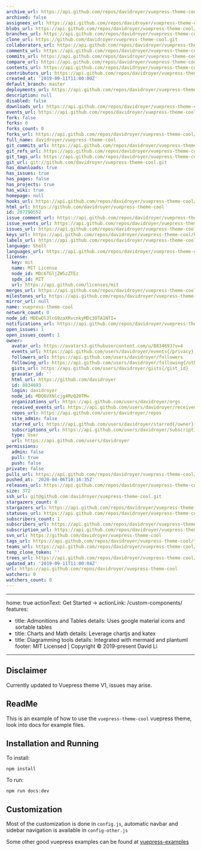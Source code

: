 ```yaml
---
archive_url: https://api.github.com/repos/davidroyer/vuepress-theme-cool/{archive_format}{/ref}
archived: false
assignees_url: https://api.github.com/repos/davidroyer/vuepress-theme-cool/assignees{/user}
blobs_url: https://api.github.com/repos/davidroyer/vuepress-theme-cool/git/blobs{/sha}
branches_url: https://api.github.com/repos/davidroyer/vuepress-theme-cool/branches{/branch}
clone_url: https://github.com/davidroyer/vuepress-theme-cool.git
collaborators_url: https://api.github.com/repos/davidroyer/vuepress-theme-cool/collaborators{/collaborator}
comments_url: https://api.github.com/repos/davidroyer/vuepress-theme-cool/comments{/number}
commits_url: https://api.github.com/repos/davidroyer/vuepress-theme-cool/commits{/sha}
compare_url: https://api.github.com/repos/davidroyer/vuepress-theme-cool/compare/{base}...{head}
contents_url: https://api.github.com/repos/davidroyer/vuepress-theme-cool/contents/{+path}
contributors_url: https://api.github.com/repos/davidroyer/vuepress-theme-cool/contributors
created_at: '2019-09-11T11:00:00Z'
default_branch: master
deployments_url: https://api.github.com/repos/davidroyer/vuepress-theme-cool/deployments
description: null
disabled: false
downloads_url: https://api.github.com/repos/davidroyer/vuepress-theme-cool/downloads
events_url: https://api.github.com/repos/davidroyer/vuepress-theme-cool/events
fork: false
forks: 0
forks_count: 0
forks_url: https://api.github.com/repos/davidroyer/vuepress-theme-cool/forks
full_name: davidroyer/vuepress-theme-cool
git_commits_url: https://api.github.com/repos/davidroyer/vuepress-theme-cool/git/commits{/sha}
git_refs_url: https://api.github.com/repos/davidroyer/vuepress-theme-cool/git/refs{/sha}
git_tags_url: https://api.github.com/repos/davidroyer/vuepress-theme-cool/git/tags{/sha}
git_url: git://github.com/davidroyer/vuepress-theme-cool.git
has_downloads: true
has_issues: true
has_pages: false
has_projects: true
has_wiki: true
homepage: null
hooks_url: https://api.github.com/repos/davidroyer/vuepress-theme-cool/hooks
html_url: https://github.com/davidroyer/vuepress-theme-cool
id: 207790552
issue_comment_url: https://api.github.com/repos/davidroyer/vuepress-theme-cool/issues/comments{/number}
issue_events_url: https://api.github.com/repos/davidroyer/vuepress-theme-cool/issues/events{/number}
issues_url: https://api.github.com/repos/davidroyer/vuepress-theme-cool/issues{/number}
keys_url: https://api.github.com/repos/davidroyer/vuepress-theme-cool/keys{/key_id}
labels_url: https://api.github.com/repos/davidroyer/vuepress-theme-cool/labels{/name}
language: Shell
languages_url: https://api.github.com/repos/davidroyer/vuepress-theme-cool/languages
license:
  key: mit
  name: MIT License
  node_id: MDc6TGljZW5zZTEz
  spdx_id: MIT
  url: https://api.github.com/licenses/mit
merges_url: https://api.github.com/repos/davidroyer/vuepress-theme-cool/merges
milestones_url: https://api.github.com/repos/davidroyer/vuepress-theme-cool/milestones{/number}
mirror_url: null
name: vuepress-theme-cool
network_count: 0
node_id: MDEwOlJlcG9zaXRvcnkyMDc3OTA1NTI=
notifications_url: https://api.github.com/repos/davidroyer/vuepress-theme-cool/notifications{?since,all,participating}
open_issues: 1
open_issues_count: 1
owner:
  avatar_url: https://avatars3.githubusercontent.com/u/8834693?v=4
  events_url: https://api.github.com/users/davidroyer/events{/privacy}
  followers_url: https://api.github.com/users/davidroyer/followers
  following_url: https://api.github.com/users/davidroyer/following{/other_user}
  gists_url: https://api.github.com/users/davidroyer/gists{/gist_id}
  gravatar_id: ''
  html_url: https://github.com/davidroyer
  id: 8834693
  login: davidroyer
  node_id: MDQ6VXNlcjg4MzQ2OTM=
  organizations_url: https://api.github.com/users/davidroyer/orgs
  received_events_url: https://api.github.com/users/davidroyer/received_events
  repos_url: https://api.github.com/users/davidroyer/repos
  site_admin: false
  starred_url: https://api.github.com/users/davidroyer/starred{/owner}{/repo}
  subscriptions_url: https://api.github.com/users/davidroyer/subscriptions
  type: User
  url: https://api.github.com/users/davidroyer
permissions:
  admin: false
  pull: true
  push: false
private: false
pulls_url: https://api.github.com/repos/davidroyer/vuepress-theme-cool/pulls{/number}
pushed_at: '2020-04-06T10:16:35Z'
releases_url: https://api.github.com/repos/davidroyer/vuepress-theme-cool/releases{/id}
size: 372
ssh_url: git@github.com:davidroyer/vuepress-theme-cool.git
stargazers_count: 0
stargazers_url: https://api.github.com/repos/davidroyer/vuepress-theme-cool/stargazers
statuses_url: https://api.github.com/repos/davidroyer/vuepress-theme-cool/statuses/{sha}
subscribers_count: 1
subscribers_url: https://api.github.com/repos/davidroyer/vuepress-theme-cool/subscribers
subscription_url: https://api.github.com/repos/davidroyer/vuepress-theme-cool/subscription
svn_url: https://github.com/davidroyer/vuepress-theme-cool
tags_url: https://api.github.com/repos/davidroyer/vuepress-theme-cool/tags
teams_url: https://api.github.com/repos/davidroyer/vuepress-theme-cool/teams
temp_clone_token: ''
trees_url: https://api.github.com/repos/davidroyer/vuepress-theme-cool/git/trees{/sha}
updated_at: '2019-09-11T11:00:04Z'
url: https://api.github.com/repos/davidroyer/vuepress-theme-cool
watchers: 0
watchers_count: 0
---
```


---
home: true
actionText: Get Started →
actionLink: /custom-components/
features:
- title: Admonitions and Tables
  details: Uses google material icons and sortable tables
- title: Charts and Math
  details: Leverage chartjs and katex 
- title: Diagramming tools
  details: Integrated with mermaid and plantuml
footer: MIT Licensed | Copyright © 2019-present David Li
---


## Disclaimer

Currently updated to Vuepress theme V1, issues may arise.

## ReadMe

This is an example of how to use the `vuepress-theme-cool` vuepress theme, look into docs for example files.

## Installation and Running

To install:

`npm install`

To run:

`npm run docs:dev`


## Customization

Most of the customization is done in `config.js`, automatic navbar and sidebar navigation is available in `config-other.js`

Some other good vuepress examples can be found at [vuepress-examples](https://vuepress-examples.netlify.com/)